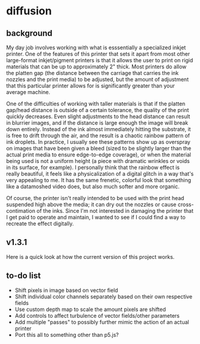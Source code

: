 # diffusion

## background

My day job involves working with what is esssentially a specialized inkjet printer. One of the features of this printer that sets it apart from most other large-format inkjet/pigment printers is that it allows the user to print on rigid materials that can be up to approximately 2" thick. Most printers do allow the platten gap (the distance between the carriage that carries the ink nozzles and the print media) to be adjusted, but the amount of adjustment that this particular printer allows for is significantly greater than your average machine.

One of the difficulties of working with taller materials is that if the platten gap/head distance is outside of a certain tolerance, the quality of the print quickly decreases. Even slight adjustments to the head distance can result in blurrier images, and if the distance is large enough the image will break down entirely. Instead of the ink almost immediately hitting the substrate, it is free to drift through the air, and the result is a chaotic rainbow pattern of ink droplets. In practice, I usually see these patterns show up as overspray on images that have been given a bleed (sized to be slightly larger than the actual print media to ensure edge-to-edge coverage), or when the material being used is not a uniform height (a piece with dramatic wrinkles or voids in its surface, for example). I personally think that the rainbow effect is really beautiful, it feels like a physicalization of a digital glitch in a way that's very appealing to me. It has the same frenetic, colorful look that something like a datamoshed video does, but also much softer and more organic.

Of course, the printer isn't really intended to be used with the print head suspended high above the media; it can dry out the nozzles or cause cross-contimation of the inks. Since I'm not interested in damaging the printer that I get paid to operate and maintain, I wanted to see if I could find a way to recreate the effect digitally.

## v1.3.1

Here is a quick look at how the current version of this project works.


## to-do list

* Shift pixels in image based on vector field
* Shift individual color channels separately based on their own respective fields
* Use custom depth map to scale the amount pixels are shifted
* Add controls to affect turbulence of vector fields/other parameters
* Add multiple "passes" to possibly further mimic the action of an actual printer
* Port this all to something other than p5.js?

